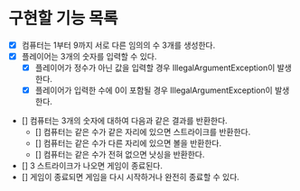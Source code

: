 # 구현할 기능 목록

- [x] 컴퓨터는 1부터 9까지 서로 다른 임의의 수 3개를 생성한다.
- [x] 플레이어는 3개의 숫자를 입력할 수 있다.
  - [x] 플레이어가 정수가 아닌 값을 입력할 경우 IllegalArgumentException이 발생한다.
  - [x] 플레이어가 입력한 수에 0이 포함될 경우
    IllegalArgumentException이 발생한다.
- [] 컴퓨터는 3개의 숫자에 대하여 다음과 같은 결과를 반환한다.
  - [] 컴퓨터는 같은 수가 같은 자리에 있으면 스트라이크를 반환한다.
  - [] 컴퓨터는 같은 수가 다른 자리에 있으면 볼을 반환한다.
  - [] 컴퓨터는 같은 수가 전혀 없으면 낫싱을 반환한다.
- [] 3 스트라이크가 나오면 게임이 종료된다.
- [] 게임이 종료되면 게임을 다시 시작하거나 완전히 종료할 수 있다.

